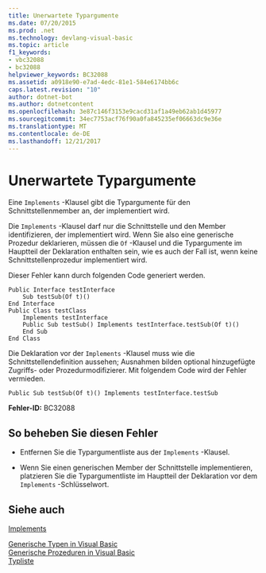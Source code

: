 ```yaml
---
title: Unerwartete Typargumente
ms.date: 07/20/2015
ms.prod: .net
ms.technology: devlang-visual-basic
ms.topic: article
f1_keywords:
- vbc32088
- bc32088
helpviewer_keywords: BC32088
ms.assetid: a0918e90-e7ad-4edc-81e1-584e6174bb6c
caps.latest.revision: "10"
author: dotnet-bot
ms.author: dotnetcontent
ms.openlocfilehash: 3e87c146f3153e9cacd31af1a49eb62ab1d45977
ms.sourcegitcommit: 34ec7753acf76f90a0fa845235ef06663dc9e36e
ms.translationtype: MT
ms.contentlocale: de-DE
ms.lasthandoff: 12/21/2017
---
```

# <a name="type-arguments-unexpected"></a>Unerwartete Typargumente
Eine `Implements` -Klausel gibt die Typargumente für den Schnittstellenmember an, der implementiert wird.  
  
 Die `Implements` -Klausel darf nur die Schnittstelle und den Member identifizieren, der implementiert wird. Wenn Sie also eine generische Prozedur deklarieren, müssen die `Of` -Klausel und die Typargumente im Hauptteil der Deklaration enthalten sein, wie es auch der Fall ist, wenn keine Schnittstellenprozedur implementiert wird.  
  
 Dieser Fehler kann durch folgenden Code generiert werden.  
  
```  
Public Interface testInterface  
    Sub testSub(Of t)()  
End Interface  
Public Class testClass  
    Implements testInterface  
    Public Sub testSub() Implements testInterface.testSub(Of t)()  
    End Sub  
End Class  
```  
  
 Die Deklaration vor der `Implements` -Klausel muss wie die Schnittstellendefinition aussehen; Ausnahmen bilden optional hinzugefügte Zugriffs- oder Prozedurmodifizierer. Mit folgendem Code wird der Fehler vermieden.  
  
```  
Public Sub testSub(Of t)() Implements testInterface.testSub  
```  
  
 **Fehler-ID:** BC32088  
  
## <a name="to-correct-this-error"></a>So beheben Sie diesen Fehler  
  
-   Entfernen Sie die Typargumentliste aus der `Implements` -Klausel.  
  
-   Wenn Sie einen generischen Member der Schnittstelle implementieren, platzieren Sie die Typargumentliste im Hauptteil der Deklaration vor dem `Implements` -Schlüsselwort.  
  
## <a name="see-also"></a>Siehe auch  
 [Implements](../../visual-basic/language-reference/statements/implements-clause.md)  
   
 [Generische Typen in Visual Basic](../../visual-basic/programming-guide/language-features/data-types/generic-types.md)  
 [Generische Prozeduren in Visual Basic](../../visual-basic/programming-guide/language-features/data-types/generic-procedures.md)  
 [Typliste](../../visual-basic/language-reference/statements/type-list.md)
